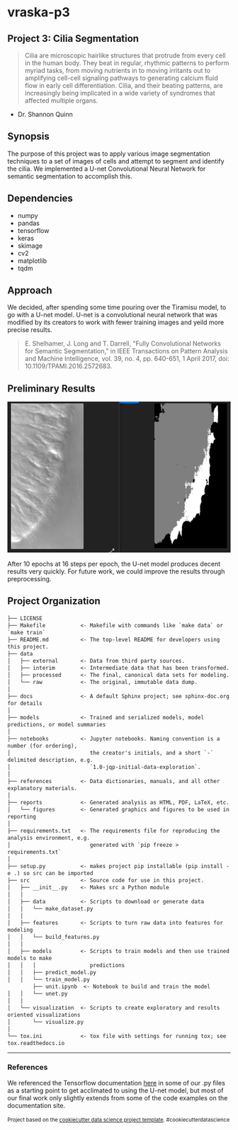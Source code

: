 vraska-p3
==============================

## Project 3: Cilia Segmentation

>Cilia are microscopic hairlike structures that protrude from every cell in the human body. They beat in regular, rhythmic patterns to perform myriad tasks, from moving nutrients in to moving irritants out to amplifying cell-cell signaling pathways to generating calcium fluid flow in early cell differentiation. Cilia, and their beating patterns, are increasingly being implicated in a wide variety of syndromes that affected multiple organs.
- Dr. Shannon Quinn

## Synopsis
The purpose of this project was to apply various image segmentation techniques to a set of images of cells and attempt to segment and identify the cilia. We implemented a U-net Convolutional Neural Network for semantic segmentation to accomplish this.

## Dependencies
- numpy
- pandas
- tensorflow
- keras
- skimage
- cv2
- matplotlib
- tqdm

## Approach
We decided, after spending some time pouring over the Tiramisu model, to go with a U-net model. U-net is a convolutional neural network that was modified by its creators to work with fewer training images and yeild more precise results.


> E. Shelhamer, J. Long and T. Darrell, "Fully Convolutional Networks for Semantic Segmentation," in IEEE Transactions on Pattern Analysis and Machine Intelligence, vol. 39, no. 4, pp. 640-651, 1 April 2017, doi: 10.1109/TPAMI.2016.2572683.

## Preliminary Results
![cilia results](resources/cilia.png "Preliminary Results")

After 10 epochs at 16 steps per epoch, the U-net model produces decent results very quickly. For future work, we could improve the results through preprocessing.

Project Organization
------------

    ├── LICENSE
    ├── Makefile           <- Makefile with commands like `make data` or `make train`
    ├── README.md          <- The top-level README for developers using this project.
    ├── data
    │   ├── external       <- Data from third party sources.
    │   ├── interim        <- Intermediate data that has been transformed.
    │   ├── processed      <- The final, canonical data sets for modeling.
    │   └── raw            <- The original, immutable data dump.
    │
    ├── docs               <- A default Sphinx project; see sphinx-doc.org for details
    │
    ├── models             <- Trained and serialized models, model predictions, or model summaries
    │
    ├── notebooks          <- Jupyter notebooks. Naming convention is a number (for ordering),
    │                         the creator's initials, and a short `-` delimited description, e.g.
    │                         `1.0-jqp-initial-data-exploration`.
    │
    ├── references         <- Data dictionaries, manuals, and all other explanatory materials.
    │
    ├── reports            <- Generated analysis as HTML, PDF, LaTeX, etc.
    │   └── figures        <- Generated graphics and figures to be used in reporting
    │
    ├── requirements.txt   <- The requirements file for reproducing the analysis environment, e.g.
    │                         generated with `pip freeze > requirements.txt`
    │
    ├── setup.py           <- makes project pip installable (pip install -e .) so src can be imported
    ├── src                <- Source code for use in this project.
    │   ├── __init__.py    <- Makes src a Python module
    │   │
    │   ├── data           <- Scripts to download or generate data
    │   │   └── make_dataset.py
    │   │
    │   ├── features       <- Scripts to turn raw data into features for modeling
    │   │   └── build_features.py
    │   │
    │   ├── models         <- Scripts to train models and then use trained models to make
    │   │   │                 predictions
    │   │   ├── predict_model.py
    │   │   └── train_model.py
            ├── unit.ipynb  <- Notebook to build and train the model
    │   │   └── unet.py
    │   │
    │   └── visualization  <- Scripts to create exploratory and results oriented visualizations
    │       └── visualize.py
    │
    └── tox.ini            <- tox file with settings for running tox; see tox.readthedocs.io


--------

### References
We referenced the Tensorflow documentation [here](https://www.tensorflow.org/tutorials/images/segmentation) in some of our .py files as a starting point to get acclimated to using the U-net model, but most of our final work only slightly extends from some of the code examples on the documentation site.

<p><small>Project based on the <a target="_blank" href="https://drivendata.github.io/cookiecutter-data-science/">cookiecutter data science project template</a>. #cookiecutterdatascience</small></p>
